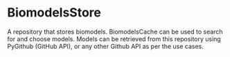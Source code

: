 # BiomodelsStore

A repository that stores biomodels. BiomodelsCache can be used to search for and choose models. Models can be retrieved from this repository using PyGithub (GitHub API), or any other Github API as per the use cases.
